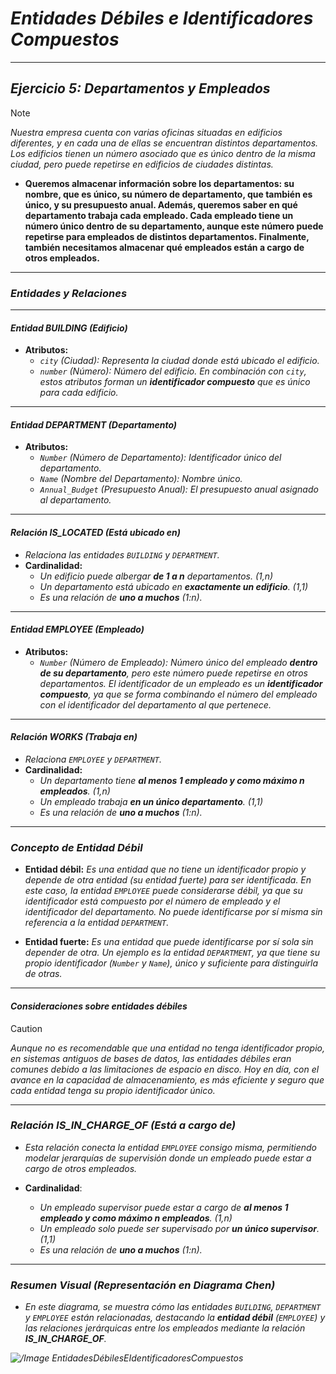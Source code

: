 <!-- Autor: Daniel Benjamin Perez Morales -->
<!-- GitHub: https://github.com/D4nitrix13 -->
<!-- Correo electrónico: danielperezdev@proton.me -->

# ***Entidades Débiles e Identificadores Compuestos***

---

## ***Ejercicio 5: Departamentos y Empleados***

> [!NOTE]
> *Nuestra empresa cuenta con varias oficinas situadas en edificios diferentes, y en cada una de ellas se encuentran distintos departamentos. Los edificios tienen un número asociado que es único dentro de la misma ciudad, pero puede repetirse en edificios de ciudades distintas.*

- **Queremos almacenar información sobre los departamentos: su nombre, que es único, su número de departamento, que también es único, y su presupuesto anual. Además, queremos saber en qué departamento trabaja cada empleado. Cada empleado tiene un número único dentro de su departamento, aunque este número puede repetirse para empleados de distintos departamentos. Finalmente, también necesitamos almacenar qué empleados están a cargo de otros empleados.**

---

### ***Entidades y Relaciones***

---

#### ***Entidad BUILDING (Edificio)***

- **Atributos:**
  - *`city` (Ciudad): Representa la ciudad donde está ubicado el edificio.*
  - *`number` (Número): Número del edificio. En combinación con `city`, estos atributos forman un **identificador compuesto** que es único para cada edificio.*

---

#### ***Entidad DEPARTMENT (Departamento)***

- **Atributos:**
  - *`Number` (Número de Departamento): Identificador único del departamento.*
  - *`Name` (Nombre del Departamento): Nombre único.*
  - *`Annual_Budget` (Presupuesto Anual): El presupuesto anual asignado al departamento.*

---

#### ***Relación IS_LOCATED** (Está ubicado en)*

- *Relaciona las entidades `BUILDING` y `DEPARTMENT`.*
- **Cardinalidad:**
  - *Un edificio puede albergar **de 1 a n** departamentos. (1,n)*
  - *Un departamento está ubicado en **exactamente un edificio**. (1,1)*
  - *Es una relación de **uno a muchos** (1:n).*

---

#### ***Entidad EMPLOYEE (Empleado)***

- **Atributos:**
  - *`Number` (Número de Empleado): Número único del empleado **dentro de su departamento**, pero este número puede repetirse en otros departamentos. El identificador de un empleado es un **identificador compuesto**, ya que se forma combinando el número del empleado con el identificador del departamento al que pertenece.*

---

#### ***Relación WORKS** (Trabaja en)*

- *Relaciona `EMPLOYEE` y `DEPARTMENT`.*
- **Cardinalidad:**
  - *Un departamento tiene **al menos 1 empleado y como máximo n empleados**. (1,n)*
  - *Un empleado trabaja **en un único departamento**. (1,1)*
  - *Es una relación de **uno a muchos** (1:n).*

---

### ***Concepto de Entidad Débil***

- **Entidad débil:** *Es una entidad que no tiene un identificador propio y depende de otra entidad (su entidad fuerte) para ser identificada. En este caso, la entidad `EMPLOYEE` puede considerarse débil, ya que su identificador está compuesto por el número de empleado y el identificador del departamento. No puede identificarse por sí misma sin referencia a la entidad `DEPARTMENT`.*
  
- **Entidad fuerte:** *Es una entidad que puede identificarse por sí sola sin depender de otra. Un ejemplo es la entidad `DEPARTMENT`, ya que tiene su propio identificador (`Number` y `Name`), único y suficiente para distinguirla de otras.*

---

#### ***Consideraciones sobre entidades débiles***

> [!CAUTION]
> *Aunque no es recomendable que una entidad no tenga identificador propio, en sistemas antiguos de bases de datos, las entidades débiles eran comunes debido a las limitaciones de espacio en disco. Hoy en día, con el avance en la capacidad de almacenamiento, es más eficiente y seguro que cada entidad tenga su propio identificador único.*

---

### ***Relación IS_IN_CHARGE_OF (Está a cargo de)***

- *Esta relación conecta la entidad `EMPLOYEE` consigo misma, permitiendo modelar jerarquías de supervisión donde un empleado puede estar a cargo de otros empleados.*

- **Cardinalidad**:
  - *Un empleado supervisor puede estar a cargo de **al menos 1 empleado y como máximo n empleados**. (1,n)*
  - *Un empleado solo puede ser supervisado por **un único supervisor**. (1,1)*
  - *Es una relación de **uno a muchos** (1:n).*

---

### ***Resumen Visual (Representación en Diagrama Chen)***

- *En este diagrama, se muestra cómo las entidades `BUILDING`, `DEPARTMENT` y `EMPLOYEE` están relacionadas, destacando la **entidad débil** (`EMPLOYEE`) y las relaciones jerárquicas entre los empleados mediante la relación **IS_IN_CHARGE_OF**.*

*![/Image EntidadesDébilesEIdentificadoresCompuestos](/Images/EntidadesDébilesEIdentificadoresCompuestos.png "/Images/EntidadesDébilesEIdentificadoresCompuestos.png")*

